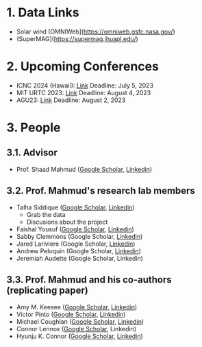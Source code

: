 # 1.	Data Links     
+ Solar wind (OMNIWeb](https://omniweb.gsfc.nasa.gov/)
+ (SuperMAG](https://supermag.jhuapl.edu/)    

# 2.	Upcoming Conferences 
+ ICNC 2024 (Hawaii): [Link](http://www.conf-icnc.org/2024/cfp.htm) Deadline:  July 5, 2023
+ MIT URTC 2023: [Link](https://urtc.mit.edu/#calendar)  Deadline: August 4, 2023
+ AGU23: [Link](https://www.agu.org/agu23?utm_source=agu23_abstract_submission_email_6.14.23&utm_medium=email&utm_campaign=submit_abstract_agu23_&mkt_tok=OTg3LUlHVC01NzIAAAGMWdZ3f9rAfl5UNNC-EXQ_pjpXqic3lnrGOMlFFW9T87GqKDUF-ADixaBL8AfyCqAYLXOUiYMhhAAx317srZJZdfSKs8-GL4VWEkOo5H1M) Deadline: August 2, 2023


# 3.	People
## 3.1. Advisor
+	Prof. Shaad Mahmud ([Google Scholar](https://scholar.google.com/citations?hl=en&user=rgJ6XooAAAAJ&view_op=list_works&sortby=pubdate), [Linkedin](https://www.linkedin.com/in/shaadmahmud/))

## 3.2. Prof. Mahmud's research lab members
+	Talha Siddique ([Google Scholar](https://scholar.google.com/citations?hl=en&user=zN-CBUwAAAAJ&view_op=list_works&sortby=pubdate), [Linkedin](https://www.linkedin.com/in/talhasiddique26/))
    + Grab the data
    + Discusions about the project
+	Faishal Yousuf ([Google Scholar](https://scholar.google.com/citations?hl=en&user=BV79-1wAAAAJ), [Linkedin](https://www.linkedin.com/in/faishalyousuf/))
+	Sabby Clemmons (Google Scholar, [Linkedin](https://www.linkedin.com/in/sabby-clemmons/))
+	Jared Lariviere (Google Scholar, [Linkedin](https://www.linkedin.com/in/jared-lariviere-unh/))
+	Andrew Peloquin (Google Scholar, [Linkedin](https://www.linkedin.com/in/andrew-peloquin-47394b220/))
+	Jeremiah Audette (Google Scholar, Linkedin)

## 3.3. Prof. Mahmud and his co-authors (replicating paper)
+	Amy M. Keesee ([Google Scholar](https://scholar.google.com/citations?hl=en&user=SM7cQO8AAAAJ), [Linkedin](https://www.linkedin.com/in/amy-keesee-a1831022/))
+	Victor Pinto ([Google Scholar](https://scholar.google.com/citations?hl=en&user=nEqGWqoAAAAJ&view_op=list_works&sortby=pubdate), [Linkedin](https://www.linkedin.com/in/victor-a-pinto/))
+	Michael Coughlan ([Google Scholar](https://scholar.google.com/citations?hl=en&user=3Vd9kVoAAAAJ), [Linkedin](https://www.linkedin.com/in/mike-k-coughlan/))
+	Connor Lennox ([Google Scholar](https://scholar.google.com/citations?hl=en&user=NU1ofXsAAAAJ), Linkedin)
+	Hyunju K. Connor ([Google Scholar](https://scholar.google.com/citations?hl=en&user=B0jpdU4AAAAJ&view_op=list_works&sortby=pubdate), [Linkedin](https://www.linkedin.com/in/hyunju-connor-31498b49/))


